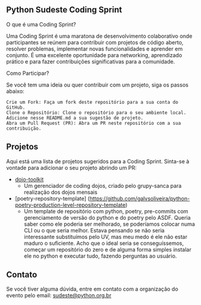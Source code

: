 ## Python Sudeste Coding Sprint
O que é uma Coding Sprint?

Uma Coding Sprint é uma maratona de desenvolvimento colaborativo onde participantes se reúnem para contribuir com projetos de código aberto, resolver problemas, implementar novas funcionalidades e aprender em conjunto. É uma excelente oportunidade para networking, aprendizado prático e para fazer contribuições significativas para a comunidade.

Como Participar?

Se você tem uma ideia ou quer contribuir com um projeto, siga os passos abaixo:

    Crie um Fork: Faça um fork deste repositório para a sua conta do GitHub.
    Clone o Repositório: Clone o repositório para o seu ambiente local.
    Adicione nesse README.md a sua sugestão de projeto.
    Abra um Pull Request (PR): Abra um PR neste repositório com a sua contribuição.

## Projetos

Aqui está uma lista de projetos sugeridos para a Coding Sprint. Sinta-se à vontade para adicionar o seu projeto abrindo um PR:

- [dojo-toolkit](https://github.com/grupy-sanca/dojo-toolkit)
  - Um gerenciador de coding dojos, criado pelo grupy-sanca para realização dos dojos mensais
- [poetry-repository-template] (https://github.com/galvsoliveira/python-poetry-production-level-repository-template)
  - Um template de repositório com python, poetry, pre-commits com gerenciamento de versão do python e do poetry pelo ASDF. Queria saber como ele poderia ser melhorado, se poderíamos colocar numa CLI ou o que seria melhor. Estava pensando se não seria interessante substituímos pelo UV, mas meu medo é ele não estar maduro o suficiente. Acho que o ideal seria se conseguíssemos, começar um repositório do zero e de alguma forma simples instalar ele no python e executar tudo, fazendo perguntas ao usuário. 

## Contato

Se você tiver alguma dúvida, entre em contato com a organização do evento pelo email: sudeste@python.org.br
